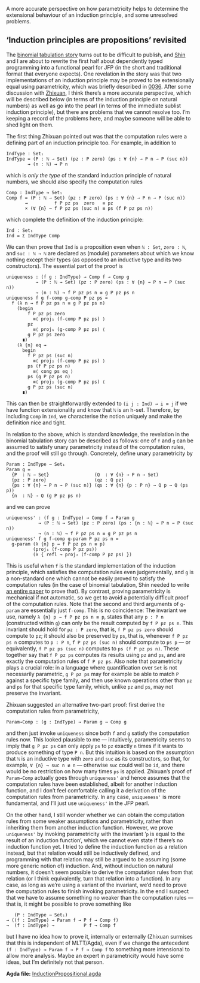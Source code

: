 A more accurate perspective on how parametricity helps to determine the extensional behaviour of an induction principle, and some unresolved problems.

## ‘Induction principles are propositions’ revisited

The [binomial tabulation story](/#publication-09685a99) turns out to be difficult to publish, and [Shin](https://scm.iis.sinica.edu.tw/home/) and I are about to rewrite the first half about dependently typed programming into a functional pearl for JFP (in the short and traditional format that everyone expects).
One revelation in the story was that two implementations of an induction principle may be proved to be extensionally equal using parametricity, which was briefly described in [0036](/blog/0036/).
After some discussion with [Zhixuan](https://yangzhixuan.github.io), I think there’s a more accurate perspective, which will be described below (in terms of the induction principle on natural numbers) as well as go into the pearl (in terms of the immediate sublist induction principle), but there are problems that we cannot resolve too.
I’m keeping a record of the problems here, and maybe someone will be able to shed light on them.

The first thing Zhixuan pointed out was that the computation rules were a defining part of an induction principle too.
For example, in addition to
```
IndType : Set₁
IndType = (P : ℕ → Set) (pz : P zero) (ps : ∀ {n} → P n → P (suc n))
        → (n : ℕ) → P n
```
which is *only the type* of the standard induction principle of natural numbers, we should also specify the computation rules
```
Comp : IndType → Set₁
Comp f = (P : ℕ → Set) (pz : P zero) (ps : ∀ {n} → P n → P (suc n))
       →          f P pz ps  zero   ≡ pz
       × (∀ {n} → f P pz ps (suc n) ≡ ps (f P pz ps n))
```
which complete the definition of the induction principle:
```
Ind : Set₁
Ind = Σ IndType Comp
```
We can then prove that `Ind` is a proposition even when `ℕ : Set`, `zero : ℕ`, and `suc : ℕ → ℕ` are declared as (module) parameters about which we know nothing except their types (as opposed to an inductive type and its two constructors).
The essential part of the proof is
```
uniqueness : (f g : IndType) → Comp f → Comp g
           → (P : ℕ → Set) (pz : P zero) (ps : ∀ {n} → P n → P (suc n))
           → (n : ℕ) → f P pz ps n ≡ g P pz ps n
uniqueness f g f-comp g-comp P pz ps =
  f (λ n → f P pz ps n ≡ g P pz ps n)
    (begin
        f P pz ps zero
          ≡⟨ proj₁ (f-comp P pz ps) ⟩
        pz
          ≡⟨ proj₁ (g-comp P pz ps) ⟨
        g P pz ps zero
      ∎)
    (λ {n} eq →
      begin
        f P pz ps (suc n)
          ≡⟨ proj₂ (f-comp P pz ps) ⟩
        ps (f P pz ps n)
          ≡⟨ cong ps eq ⟩
        ps (g P pz ps n)
          ≡⟨ proj₂ (g-comp P pz ps) ⟨
        g P pz ps (suc n)
      ∎)
```
This can then be straightforwardly extended to `(i j : Ind) → i ≡ j` if we have function extensionality and know that `ℕ` is an h-set.
Therefore, by including `Comp` in `Ind`, we characterise the notion uniquely and make the definition nice and tight.

In relation to the above, which is standard knowledge, the revelation in the binomial tabulation story can be described as follows: one of `f` and `g` can be assumed to satisfy unary parametricity instead of the computation rules, and the proof will still go through.
Concretely, define unary parametricity by
```
Param : IndType → Set₁
Param g =
  {P  : ℕ → Set}                 (Q  : ∀ {n} → P n → Set)
  {pz : P zero}                  (qz : Q pz)
  {ps : ∀ {n} → P n → P (suc n)} (qs : ∀ {n} {p : P n} → Q p → Q (ps p))
  {n  : ℕ} → Q (g P pz ps n)
```
and we can prove
```
uniqueness' : (f g : IndType) → Comp f → Param g
            → (P : ℕ → Set) (pz : P zero) (ps : {n : ℕ} → P n → P (suc n))
            → (n : ℕ) → f P pz ps n ≡ g P pz ps n
uniqueness' f g f-comp g-param P pz ps n =
  g-param (λ {n} p → f P pz ps n ≡ p)
          (proj₁ (f-comp P pz ps))
          (λ { refl → proj₂ (f-comp P pz ps) })
```
This is useful when `f` is the standard implementation of the induction principle, which satisfies the computation rules even judgementally, and `g` is a non-standard one which cannot be easily proved to satisfy the computation rules (in the case of binomial tabulation, Shin needed to write [an entire paper](https://doi.org/10.1017/S0956796824000145) to prove that).
By contrast, proving parametricity is mechanical if not automatic, so we get to avoid a potentially difficult proof of the computation rules.
Note that the second and third arguments of `g-param` are essentially just `f-comp`.
This is no coincidence:
The invariant we use, namely `λ {n} p → f P pz ps n ≡ p`, states that any `p : P n` (constructed within `g`) can only be the result computed by `f P pz ps n`.
This invariant should hold for `pz : P zero`, that is, `f P pz ps zero` should compute to `pz`; it should also be preserved by `ps`, that is, whenever `f P pz ps n` computes to `p : P n`, `f P pz ps (suc n)` should compute to `ps p` — or equivalently, `f P pz ps (suc n)` computes to `ps (f P pz ps n)`.
These together say that `f P pz ps` computes its results using `pz` and `ps`, and are exactly the computation rules of `f P pz ps`.
Also note that parametricity plays a crucial role: in a language where quantification over `Set` is not necessarily parametric, `g P pz ps` may for example be able to match `P` against a specific type family, and then use known operations other than `pz` and `ps` for that specific type family, which, unlike `pz` and `ps`, may not preserve the invariant.

Zhixuan suggested an alternative two-part proof: first derive the computation rules from parametricity,
```
Param→Comp : (g : IndType) → Param g → Comp g
```
and then just invoke `uniqueness` since both `f` and `g` satisfy the computation rules now.
This looked plausible to me — intuitively, parametricity seems to imply that `g P pz ps` can only apply `ps` to `pz` exactly `n` times if it wants to produce something of type `P n`.
But this intuition is based on the assumption that `ℕ` is an inductive type with `zero` and `suc` as its constructors, so that, for example, `∀ {n} → suc n ≢ n` — otherwise `suc` could well be `id`, and there would be no restriction on how many times `ps` is applied.
Zhixuan’s proof of `Param→Comp` actually goes through `uniqueness'` and hence assumes that the computation rules have been established, albeit for another induction function, and I don’t feel comfortable calling it a derivation of the computation rules from parametricity.
In any case, `uniqueness'` is more fundamental, and I’ll just use `uniqueness'` in the JFP pearl.

On the other hand, I still wonder whether we can obtain the computation rules from some weaker assumptions and parametricity, rather than inheriting them from another induction function.
However, we prove `uniqueness'` by invoking parametricity with the invariant ‘`p` is equal to the result of an induction function’, which we cannot even state if there’s no induction function yet.
I tried to define the induction function as a relation instead, but that relation would still be inductively defined, and programming with that relation may still be argued to be assuming (some more generic notion of) induction.
And, without induction on natural numbers, it doesn’t seem possible to derive the computation rules from that relation (or I think equivalently, turn that relation into a function).
In any case, as long as we’re using a variant of the invariant, we’d need to prove the computation rules to finish invoking parametricity.
In the end I suspect that we have to assume something no weaker than the computation rules — that is, it might be possible to prove something like
```
   (P : IndType → Set₁)
→ ((f : IndType) → Param f → P f → Comp f)
→  (f : IndType) →           P f → Comp f
```
but I have no idea how to prove it, internally or externally (Zhixuan surmises that this is independent of MLTT/Agda), even if we change the antecedent `(f : IndType) → Param f → P f → Comp f` to something more intensional to allow more analysis.
Maybe an expert in parametricity would have some ideas, but I’m definitely not that person.

**Agda file:** [InductionPropositional.agda](InductionPropositional.agda)
